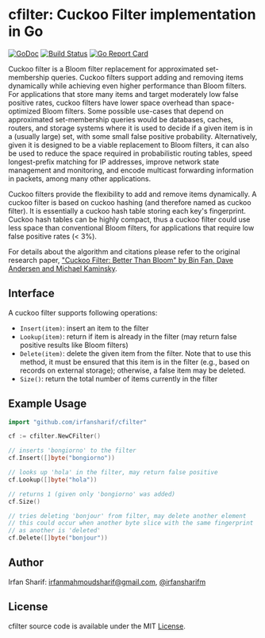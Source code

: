 # cfilter: Cuckoo Filter implementation in Go

[![GoDoc](https://godoc.org/github.com/irfansharif/cfilter?status.svg)](https://godoc.org/github.com/irfansharif/cfilter)
[![Build Status](https://travis-ci.org/irfansharif/cfilter.svg?branch=master)](https://travis-ci.org/irfansharif/cfilter)
[![Go Report Card](https://goreportcard.com/badge/github.com/irfansharif/cfilter)](https://goreportcard.com/report/github.com/irfansharif/cfilter)

Cuckoo filter is a Bloom filter replacement for approximated set-membership
queries. Cuckoo filters support adding and removing items dynamically while
achieving even higher performance than Bloom filters. For applications that
store many items and target moderately low false positive rates, cuckoo filters
have lower space overhead than space-optimized Bloom filters.
Some possible use-cases that depend on approximated set-membership queries
would be databases, caches, routers, and storage systems where it is used to
decide if a given item is in a (usually large) set, with some small false
positive probability. Alternatively, given it is designed to be a viable
replacement to Bloom filters, it can also be used to reduce the space required
in probabilistic routing tables, speed longest-prefix matching for IP
addresses, improve network state management and monitoring, and encode
multicast forwarding information in packets, among many other applications.

Cuckoo filters provide the flexibility to add and remove items dynamically. A
cuckoo filter is based on cuckoo hashing (and therefore named as cuckoo
filter).  It is essentially a cuckoo hash table storing each key's fingerprint.
Cuckoo hash tables can be highly compact, thus a cuckoo filter could use less
space than conventional Bloom filters, for applications that require low false
positive rates (< 3%).

For details about the algorithm and citations please refer to the original
research paper, ["Cuckoo Filter: Better Than Bloom" by Bin Fan, Dave Andersen
and Michael Kaminsky](https://www.cs.cmu.edu/~dga/papers/cuckoo-conext2014.pdf).

## Interface
A cuckoo filter supports following operations:

*  `Insert(item)`: insert an item to the filter
*  `Lookup(item)`: return if item is already in the filter (may return false
   positive results like Bloom filters)
*  `Delete(item)`: delete the given item from the filter. Note that to use this
   method, it must be ensured that this item is in the filter (e.g., based on
   records on external storage); otherwise, a false item may be deleted.
*  `Size()`: return the total number of items currently in the filter

## Example Usage
```go
import "github.com/irfansharif/cfilter"

cf := cfilter.NewCFilter()

// inserts 'bongiorno' to the filter
cf.Insert([]byte("bongiorno"))  

// looks up 'hola' in the filter, may return false positive
cf.Lookup([]byte("hola"))       

// returns 1 (given only 'bongiorno' was added)
cf.Size()                       

// tries deleting 'bonjour' from filter, may delete another element
// this could occur when another byte slice with the same fingerprint
// as another is 'deleted'
cf.Delete([]byte("bonjour"))    
```

## Author
Irfan Sharif: <irfanmahmoudsharif@gmail.com>, [@irfansharifm](https://twitter.com/irfansharifm)

## License
cfilter source code is available under the MIT [License](/LICENSE).
